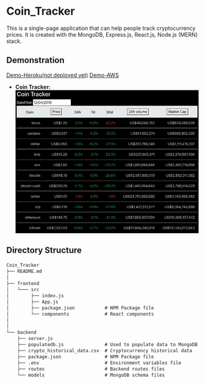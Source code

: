 # Coin_Tracker
This is a single-page application that can help people track cryptocurrency prices. 
It is created with the MongoDB, Express.js, React.js, Node.js (MERN) stack.

## Demonstration
[Demo-Heroku(not deployed yet)]()
[Demo-AWS](http://3.19.53.239/)

* **Coin Tracker:** 
![](demo/coin_tracker.png)

## Directory Structure
    Coin_Tracker
    ├── README.md
    │
    ├── frontend              
    │   └─── src 
    │        ├── index.js
    │        ├── App.js
    │        ├── package.json           # NPM Package file
    │        └── components             # React components
    │           
    │
    └── backend
        ├── server.js                 
        ├── populatedb.js               # Used to populate data to MongoDB
        ├── crypto_historical_data.csv  # Cryptocurrency historical data
        ├── package.json                # NPM Package file
        ├── .env                        # Environment variables file
        ├── routes                      # Backend routes files
        └── models                      # MongoDB schema files
		